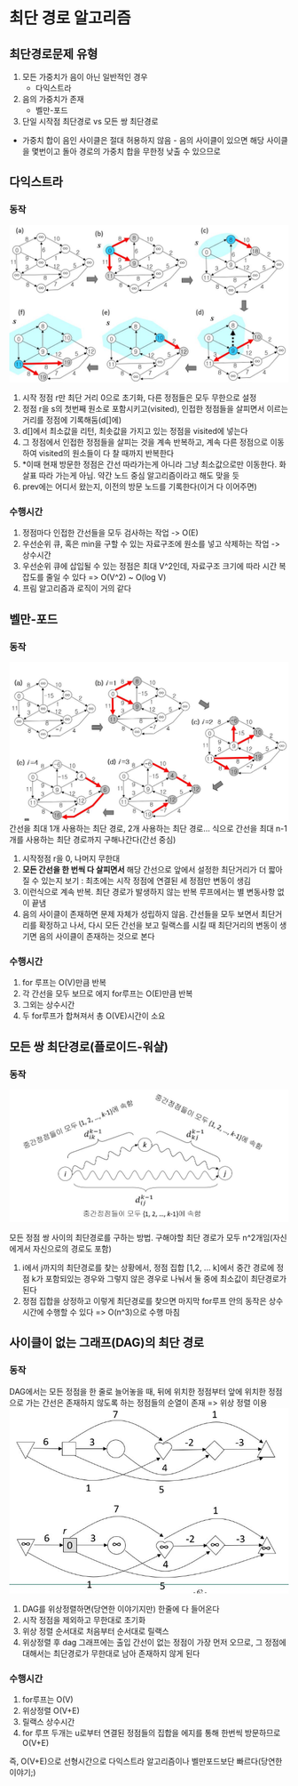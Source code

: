 # 최단 경로 알고리즘 

## 최단경로문제 유형
1. 모든 가중치가 음이 아닌 일반적인 경우
    - 다익스트라
2. 음의 가중치가 존재
    - 벨만-포드
3. 단일 시작점 최단경로 vs 모든 쌍 최단경로
- 가중치 합이 음인 사이클은 절대 허용하지 않음 - 음의 사이클이 있으면 해당 사이클을 몇번이고 돌아 경로의 가중치 합을 무한정 낮출 수 있으므로

## 다익스트라

### 동작
![다익스트라](../img/dijkstra.jpg)
1. 시작 정점 r만 최단 거리 0으로 초기화, 다른 정점들은 모두 무한으로 설정
2. 정점 r을 s의 첫번째 원소로 포함시키고(visited), 인접한 정점들을 살피면서 이르는 거리를 정점에 기록해둠(d[]에)
3. d[]에서 최소값을 리턴, 최솟값을 가지고 있는 정점을 visited에 넣는다
4. 그 정점에서 인접한 정점들을 살피는 것을 계속 반복하고, 계속 다른 정점으로 이동하여 visited의 원소들이 다 찰 때까지 반복한다
5. *이때 현재 방문한 정점은 간선 따라가는게 아니라 그냥 최소값으로만 이동한다. 화살표 따라 가는게 아님. 약간 노드 중심 알고리즘이라고 해도 맞을 듯
6. prev에는 어디서 왔는지, 이전의 방문 노드를 기록한다(이거 다 이어주면)

### 수행시간
1. 정점마다 인접한 간선들을 모두 검사하는 작업 -> O(E)
2. 우선순위 큐, 혹은 min을 구할 수 있는 자료구조에 원소를 넣고 삭제하는 작업 -> 상수시간
3. 우선순위 큐에 삽입될 수 있는 정점은 최대 V^2인데, 자료구조 크기에 따라 시간 복잡도를 줄일 수 있다 => O(V^2) ~ O(log V)
4. 프림 알고리즘과 로직이 거의 같다

## 벨만-포드
### 동작
![벨만-포드](../img/belman.jpg)
간선을 최대 1개 사용하는 최단 경로, 2개 사용하는 최단 경로... 식으로 간선을 최대 n-1개를 사용하는 최단 경로까지 구해나간다(간선 중심)

1. 시작정점 r을 0, 나머지 무한대
2. **모든 간선을 한 번씩 다 살피면서** 해당 간선으로 앞에서 설정한 최단거리가 더 짧아질 수 있는지 보기 : 최초에는 시작 정점에 연결된 세 정점만 변동이 생김
3. 이런식으로 계속 반복. 최단 경로가 발생하지 않는 반복 루프에서는 별 변동사항 없이 끝냄
4. 음의 사이클이 존재하면 문제 자체가 성립하지 않음. 간선들을 모두 보면서 최단거리를 확정하고 나서, 다시 모든 간선을 보고 릴랙스를 시킬 때 최단거리의 변동이 생기면 음의 사이클이 존재하는 것으로 본다

### 수행시간
1. for 루프는 O(V)만큼 반복
2. 각 간선을 모두 보므로 에지 for루프는 O(E)만큼 반복
3. 그외는 상수시간
4. 두 for루프가 합쳐져서 총 O(VE)시간이 소요

## 모든 쌍 최단경로(플로이드-워샬)
### 동작
![플로이드](../img/floyd.jpg)

모든 정점 쌍 사이의 최단경로를 구하는 방법. 구해야할 최단 경로가 모두 n^2개임(자신에게서 자신으로의 경로도 포함)

1. i에서 j까지의 최단경로를 찾는 상황에서, 정점 집합 [1,2, ... k]에서 중간 경로에 정점 k가 포함되있는 경우와 그렇지 않은 경우로 나눠서 둘 중에 최소값이 최단경로가 된다
2. 정점 집합을 상정하고 이렇게 최단경로를 찾으면 마지막 for루프 안의 동작은 상수시간에 수행할 수 있다 => O(n^3)으로 수행 마침

## 사이클이 없는 그래프(DAG)의 최단 경로
### 동작
DAG에서는 모든 정점을 한 줄로 늘어놓을 때, 뒤에 위치한 정점부터 앞에 위치한 정점으로 가는 간선은 존재하지 않도록 하는 정점들의 순열이 존재 => 위상 정렬 이용
![플로이드](../img/dag.jpg)

1. DAG를 위상정렬하면(당연한 이야기지만) 한줄에 다 들어온다
2. 시작 정점을 제외하고 무한대로 초기화
3. 위상 정렬 순서대로 처음부터 순서대로 릴랙스
4. 위상정렬 후 dag 그래프에는 출입 간선이 없는 정점이 가장 먼저 오므로, 그 정점에 대해서는 최단경로가 무한대로 남아 존재하지 않게 된다

### 수행시간
1. for루프는 O(V)
2. 위상정렬 O(V+E)
3. 릴랙스 상수시간
4. for 루프 두개는 u로부터 연결된 정점들의 집합을 에지를 통해 한번씩 방문하므로 O(V+E)

즉, O(V+E)으로 선형시간으로 다익스트라 알고리즘이나 벨만포드보단 빠르다(당연한이야기;)